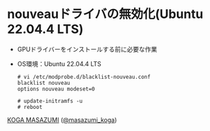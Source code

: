 # nouveauドライバの無効化(Ubuntu 22.04.4 LTS)
- GPUドライバーをインストールする前に必要な作業
- OS環境：Ubuntu 22.04.4 LTS

      # vi /etc/modprobe.d/blacklist-nouveau.conf 
      blacklist nouveau
      options nouveau modeset=0
      
      # update-initramfs -u
      # reboot

[KOGA MASAZUMI](https://www.amazon.co.jp/stores/%E5%8F%A4%E8%B3%80%E6%94%BF%E7%B4%94/author/B0725M9C6T) ([@masazumi_koga](https://x.com/masazumi_koga))
